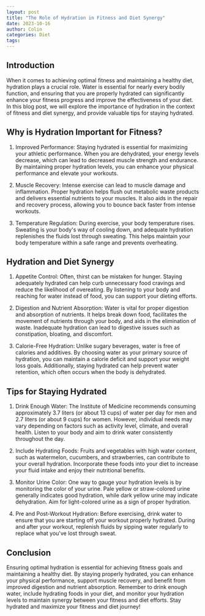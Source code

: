 ```yaml
---
layout: post
title: "The Role of Hydration in Fitness and Diet Synergy"
date: 2023-10-16
author: Colin
categories: Diet
tags: 
---
```


## Introduction

When it comes to achieving optimal fitness and maintaining a healthy diet, hydration plays a crucial role. Water is essential for nearly every bodily function, and ensuring that you are properly hydrated can significantly enhance your fitness progress and improve the effectiveness of your diet. In this blog post, we will explore the importance of hydration in the context of fitness and diet synergy, and provide valuable tips for staying hydrated.

## Why is Hydration Important for Fitness?

1. Improved Performance: Staying hydrated is essential for maximizing your athletic performance. When you are dehydrated, your energy levels decrease, which can lead to decreased muscle strength and endurance. By maintaining proper hydration levels, you can enhance your physical performance and elevate your workouts.

2. Muscle Recovery: Intense exercise can lead to muscle damage and inflammation. Proper hydration helps flush out metabolic waste products and delivers essential nutrients to your muscles. It also aids in the repair and recovery process, allowing you to bounce back faster from intense workouts.

3. Temperature Regulation: During exercise, your body temperature rises. Sweating is your body's way of cooling down, and adequate hydration replenishes the fluids lost through sweating. This helps maintain your body temperature within a safe range and prevents overheating.

## Hydration and Diet Synergy

1. Appetite Control: Often, thirst can be mistaken for hunger. Staying adequately hydrated can help curb unnecessary food cravings and reduce the likelihood of overeating. By listening to your body and reaching for water instead of food, you can support your dieting efforts.

2. Digestion and Nutrient Absorption: Water is vital for proper digestion and absorption of nutrients. It helps break down food, facilitates the movement of nutrients through your body, and aids in the elimination of waste. Inadequate hydration can lead to digestive issues such as constipation, bloating, and discomfort.

3. Calorie-Free Hydration: Unlike sugary beverages, water is free of calories and additives. By choosing water as your primary source of hydration, you can maintain a calorie deficit and support your weight loss goals. Additionally, staying hydrated can help prevent water retention, which often occurs when the body is dehydrated.

## Tips for Staying Hydrated

1. Drink Enough Water: The Institute of Medicine recommends consuming approximately 3.7 liters (or about 13 cups) of water per day for men and 2.7 liters (or about 9 cups) for women. However, individual needs may vary depending on factors such as activity level, climate, and overall health. Listen to your body and aim to drink water consistently throughout the day.

2. Include Hydrating Foods: Fruits and vegetables with high water content, such as watermelon, cucumbers, and strawberries, can contribute to your overall hydration. Incorporate these foods into your diet to increase your fluid intake and enjoy their nutritional benefits.

3. Monitor Urine Color: One way to gauge your hydration levels is by monitoring the color of your urine. Pale yellow or straw-colored urine generally indicates good hydration, while dark yellow urine may indicate dehydration. Aim for light-colored urine as a sign of proper hydration.

4. Pre and Post-Workout Hydration: Before exercising, drink water to ensure that you are starting off your workout properly hydrated. During and after your workout, replenish fluids by sipping water regularly to replace what you've lost through sweat.

## Conclusion

Ensuring optimal hydration is essential for achieving fitness goals and maintaining a healthy diet. By staying properly hydrated, you can enhance your physical performance, support muscle recovery, and benefit from improved digestion and nutrient absorption. Remember to drink enough water, include hydrating foods in your diet, and monitor your hydration levels to maintain synergy between your fitness and diet efforts. Stay hydrated and maximize your fitness and diet journey!